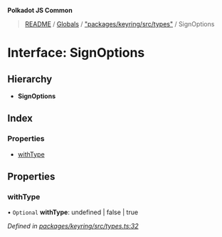 **Polkadot JS Common**

> [README](../README.md) / [Globals](../globals.md) / ["packages/keyring/src/types"](../modules/_packages_keyring_src_types_.md) / SignOptions

# Interface: SignOptions

## Hierarchy

* **SignOptions**

## Index

### Properties

* [withType](_packages_keyring_src_types_.signoptions.md#withtype)

## Properties

### withType

• `Optional` **withType**: undefined \| false \| true

*Defined in [packages/keyring/src/types.ts:32](https://github.com/polkadot-js/common/blob/aff78c2e/packages/keyring/src/types.ts#L32)*
